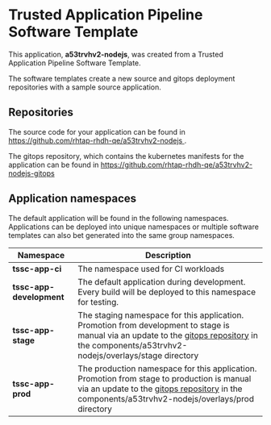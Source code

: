 # Trusted Application Pipeline Software Template

This application, **a53trvhv2-nodejs**, was created from a Trusted Application Pipeline Software Template.

The software templates create a new source and gitops deployment repositories with a sample source application. 

## Repositories

The source code for your application can be found in [https://github.com/rhtap-rhdh-qe/a53trvhv2-nodejs ](https://github.com/rhtap-rhdh-qe/a53trvhv2-nodejs ).
 
The gitops repository, which contains the kubernetes manifests for the application can be found in 
[https://github.com/rhtap-rhdh-qe/a53trvhv2-nodejs-gitops ](https://github.com/rhtap-rhdh-qe/a53trvhv2-nodejs-gitops ) 

## Application namespaces 

The default application will be found in the following namespaces. Applications can be deployed into unique namespaces or multiple software templates can also bet generated into the same group namespaces.  

|  Namespace   |  Description   |  
| -------- | -------- |
| **tssc-app-ci** | The namespace used for CI workloads |
| **tssc-app-development** | The default application during development. Every build will be deployed to this namespace for testing. |
| **tssc-app-stage** | The staging namespace for this application. Promotion from development to stage is manual via an update to the [gitops repository](https://github.com/rhtap-rhdh-qe/a53trvhv2-nodejs-gitops ) in the components/a53trvhv2-nodejs/overlays/stage directory |
| **tssc-app-prod** | The production namespace for this application. Promotion from stage to production is manual via an update to the [gitops repository](https://github.com/rhtap-rhdh-qe/a53trvhv2-nodejs-gitops ) in the components/a53trvhv2-nodejs/overlays/prod directory |